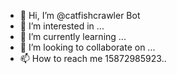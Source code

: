- 👋 Hi, I’m @catfishcrawler Bot
- 👀 I’m interested in ...
- 🌱 I’m currently learning ...
- 💞️ I’m looking to collaborate on ...
- 📫 How to reach me 15872985923..

<!---
catfishcrawler/catfishcrawler is a ✨ special ✨ repository because its `README.md` (this file) appears on your GitHub profile.
You can click the Preview link to take a look at your changes.
--->

